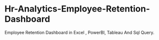 # Hr-Analytics-Employee-Retention-Dashboard
Employee Retention Dashboard in Excel , PowerBI, Tableau And Sql Query.
